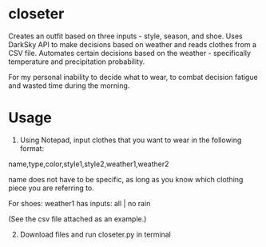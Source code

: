 # closeter
Creates an outfit based on three inputs - style, season, and shoe. Uses DarkSky API to make decisions based on weather and reads clothes from a CSV file. Automates certain decisions based on the weather - specifically temperature and precipitation probability.

For my personal inability to decide what to wear, to combat decision fatigue and wasted time during the morning.

# Usage
1. Using Notepad, input clothes that you want to wear in the following format:

name,type,color,style1,style2,weather1,weather2

name does not have to be specific, as long as you know which clothing piece you are referring to.

For shoes:
weather1 has inputs: all | no rain

(See the csv file attached as an example.)

2. Download files and run closeter.py in terminal
